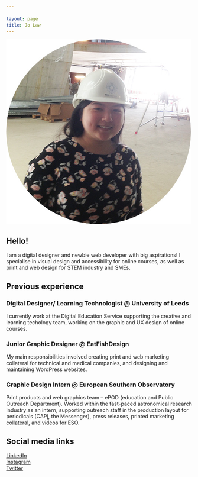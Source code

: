 ```yaml
---

layout: page
title: Jo Law
---
```


![image of me](https://github.com/jolaw233/jolaw233.github.io/blob/main/img/profile-pic.jpg)
## Hello!

I am a digital designer and newbie web developer with big aspirations! I specialise in visual design and accessibility for online courses, as well as print and web design for STEM industry and SMEs.


## Previous experience

### Digital Designer/ Learning Technologist @ University of Leeds 
I currently work at the Digital Education Service supporting the creative and learning techology team, working on the graphic and UX design of online courses.

### Junior Graphic Designer @ EatFishDesign
My main responsibilities involved creating print and web marketing collateral for technical and medical companies, and designing and maintaining WordPress websites.


### Graphic Design Intern @ European Southern Observatory
Print products and web graphics team – ePOD (education and Public Outreach Department). Worked within the fast-paced astronomical research industry as an intern, supporting outreach staff in the production layout for periodicals (CAPj, the Messenger), press releases, printed marketing collateral, and videos for ESO.

## Social media links

[LinkedIn](https://www.linkedin.com/in/jolaw233)<br />
[Instagram](https://www.instagram.com/dream_about_stars/)<br />
[Twitter](https://twitter.com/dream_stars01)<br />
